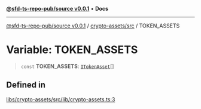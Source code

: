 [**@sfd-ts-repo-pub/source v0.0.1**](../../../README.md) • **Docs**

***

[@sfd-ts-repo-pub/source v0.0.1](../../../modules.md) / [crypto-assets/src](../README.md) / TOKEN\_ASSETS

# Variable: TOKEN\_ASSETS

> `const` **TOKEN\_ASSETS**: [`ITokenAsset`](../interfaces/ITokenAsset.md)[]

## Defined in

[libs/crypto-assets/src/lib/crypto-assets.ts:3](https://github.com/Steadfast-Digital/sfd-ts-repo-pub/blob/fc79dbd051d9d700fc06cf580f06693f6be34283/libs/crypto-assets/src/lib/crypto-assets.ts#L3)

